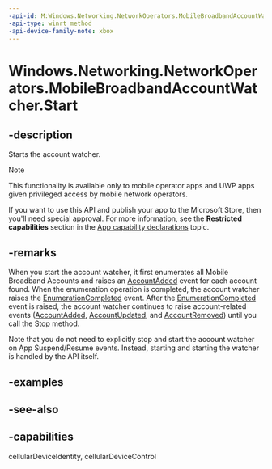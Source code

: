 ```yaml
---
-api-id: M:Windows.Networking.NetworkOperators.MobileBroadbandAccountWatcher.Start
-api-type: winrt method
-api-device-family-note: xbox
---
```


<!-- Method syntax
public void Start()
-->

# Windows.Networking.NetworkOperators.MobileBroadbandAccountWatcher.Start

## -description
Starts the account watcher.

> [!NOTE]
> This functionality is available only to mobile operator apps and UWP apps given privileged access by mobile network operators.
> 
> If you want to use this API and publish your app to the Microsoft Store, then you'll need special approval. For more information, see the **Restricted capabilities** section in the [App capability declarations](/windows/uwp/packaging/app-capability-declarations#restricted-capabilities) topic. 

## -remarks
When you start the account watcher, it first enumerates all Mobile Broadband Accounts and raises an [AccountAdded](mobilebroadbandaccountwatcher_accountadded.md) event for each account found. When the enumeration operation is completed, the account watcher raises the [EnumerationCompleted](mobilebroadbandaccountwatcher_enumerationcompleted.md) event. After the [EnumerationCompleted](mobilebroadbandaccountwatcher_enumerationcompleted.md) event is raised, the account watcher continues to raise account-related events ([AccountAdded](mobilebroadbandaccountwatcher_accountadded.md), [AccountUpdated](mobilebroadbandaccountwatcher_accountupdated.md), and [AccountRemoved](mobilebroadbandaccountwatcher_accountremoved.md)) until you call the [Stop](mobilebroadbandaccountwatcher_stop_1201535524.md) method.

Note that you do not need to explicitly stop and start the account watcher on App Suspend/Resume events. Instead, starting and starting the watcher is handled by the API itself.

## -examples

## -see-also

## -capabilities
cellularDeviceIdentity, cellularDeviceControl
